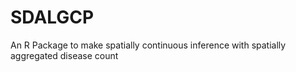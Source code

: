 # SDALGCP
An R Package to make spatially continuous inference with spatially aggregated disease count
